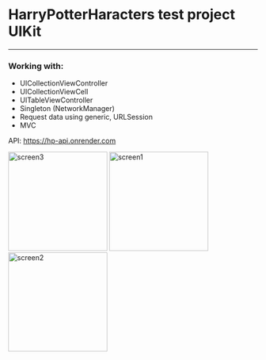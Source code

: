 # HarryPotterHaracters test project UIKit
_____________________________________

### Working with:
- UICollectionViewController
- UICollectionViewCell
- UITableViewController
- Singleton (NetworkManager)
- Request data using generic, URLSession
- MVC

API: https://hp-api.onrender.com

<img src="https://github.com/Oksenoyt/HarryPotterHaracters/assets/107453751/9b40c544-2245-4f65-bfa5-6738bc6eb51f" alt="screen3"  width="200">
<img src="https://github.com/Oksenoyt/HarryPotterHaracters/assets/107453751/4b516287-4adb-4e20-a539-ee1c3361a670" alt="screen1"  width="200">
<img src="https://github.com/Oksenoyt/HarryPotterHaracters/assets/107453751/3aadb899-f9c9-45f0-a396-ccd4651286bb" alt="screen2"  width="200">

